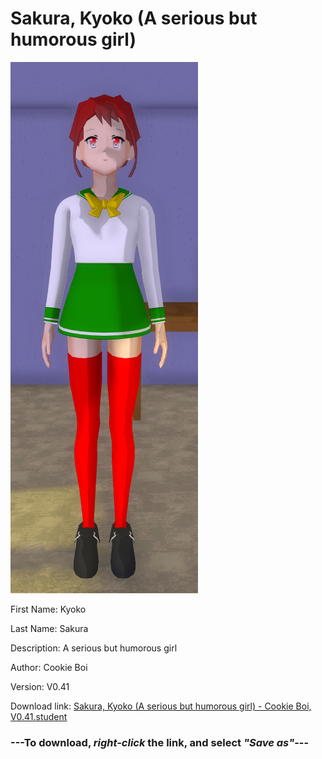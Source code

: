 # Sakura, Kyoko (A serious but humorous girl)

<img src = "https://raw.githubusercontent.com/Arbiter1223/Daigaku-Gurashi-Custom-Students/master/Students/Files/Sakura%2C%20Kyoko%20(A%20serious%20but%20humorous%20girl).png">

First Name: Kyoko

Last Name: Sakura

Description: A serious but humorous girl

Author: Cookie Boi

Version: V0.41

Download link: <a href="https://raw.githubusercontent.com/Arbiter1223/Daigaku-Gurashi-Custom-Students/master/Students/Files/Sakura%2C%20Kyoko%20(A%20serious%20but%20humorous%20girl)%20-%20Cookie%20Boi%2C%20V0.41.student">Sakura, Kyoko (A serious but humorous girl) - Cookie Boi, V0.41.student</a>

### ---**To download, _right-click_ the link, and select _"Save as"_**---
